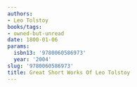 ```yaml
---
authors:
- Leo Tolstoy
books/tags:
- owned-but-unread
date: 1800-01-06
params:
  isbn13: '9780060586973'
  year: '2004'
slug: '9780060586973'
title: Great Short Works Of Leo Tolstoy
---
```


<!--more-->